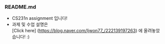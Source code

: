 ### README.md

 - CS231n assignment 입니다!
 - 과제 및 수업 설명은  
 [Click here] (https://blog.naver.com/ljwon77_/222139197263) 에 올려놓았습니다! :)
